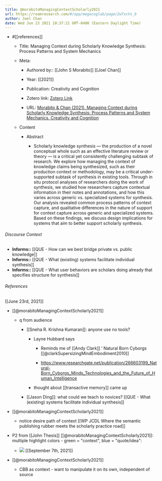 ```yaml
---
title: @morabitoManagingContextScholarly2021
url: https://roamresearch.com/#/app/megacoglab/page/2wTxcVs_b
author: Joel Chan
date: Wed Jun 23 2021 10:37:21 GMT-0400 (Eastern Daylight Time)
---
```


- #[[references]]

    - Title: Managing Context during Scholarly Knowledge Synthesis: Process Patterns and System Mechanics

    - Meta:

        - Authored by:: [[John S Morabito]] [[Joel Chan]]

        - Year: [[2021]]

        - Publication: Creativity and Cognition

        - Zotero link: [Zotero Link](zotero://select/items/7_6VTA9W9N)

        - URL: [Morabito & Chan (2021). Managing Context during Scholarly Knowledge Synthesis: Process Patterns and System Mechanics. Creativity and Cognition](https://doi.org/10.1145/3450741.3465244)

    - Content

        - Abstract

            - Scholarly knowledge synthesis — the production of a novel conceptual whole such as an effective literature review or theory — is a critical yet consistently challenging subtask of research. We explore how managing the context of knowledge claims being synthesized, such as their production context or methodology, may be a critical under-supported subtask of synthesis in existing tools. Through in situ protocol analyses of researchers doing the work of synthesis, we studied how researchers capture contextual information in their notes and annotations, and how this varies across generic vs. specialized systems for synthesis. Our analysis revealed common process patterns of context capture, and qualitative differences in the nature of support for context capture across generic and specialized systems. Based on these findings, we discuss design implications for systems that aim to better support scholarly synthesis.

###### Discourse Context

- **Informs::** [[QUE - How can we best bridge private vs. public knowledge]]
- **Informs::** [[QUE - What (existing) systems facilitate individual synthesis]]
- **Informs::** [[QUE - What user behaviors are scholars doing already that specifies structure for synthesis]]

###### References

[[June 23rd, 2021]]

- [[@morabitoManagingContextScholarly2021]]

    - q from audience

        - [[Sneha R. Krishna Kumaran]]: anyone use no tools?

            - Layne Hubbard says

                - Reminds me of [[Andy Clark]] ’ Natural Born Cyborgs [[@clarkSupersizingMindEmbodiment2010]]

                - https://www.researchgate.net/publication/266603199_Natural-Born_Cyborgs_Minds_Technologies_and_the_Future_of_Human_Intelligence

            - thought about [[transactive memory]] came up

        - [[Jason Ding]]: what could we teach to novices?
[[QUE - What (existing) systems facilitate individual synthesis]]

- [[@morabitoManagingContextScholarly2021]]

    - notice desire path of context
[[WP JCDL Where the semantic publishing rubber meets the scholarly practice road]]

- P2 from [[John Thesis]] [[@morabitoManagingContextScholarly2021]]: multiple highlight colors - green = "context", blue = "quote/idea":

    - ![](https://firebasestorage.googleapis.com/v0/b/firescript-577a2.appspot.com/o/imgs%2Fapp%2Fmegacoglab%2FJqNuJfGznt.png?alt=media&token=90298b35-9650-47f5-8f73-4ec067e99fa0)
[[September 7th, 2021]]

- [[@morabitoManagingContextScholarly2021]]

    - CBB as context - want to manipulate it on its own, independent of source
